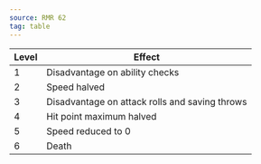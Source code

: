 ```yaml
---
source: RMR 62
tag: table
---
```


|Level|Effect|
|----|------------|
|1|Disadvantage on ability checks|
|2|Speed halved|
|3|Disadvantage on attack rolls and saving throws|
|4|Hit point maximum halved|
|5|Speed reduced to 0|
|6|Death|
